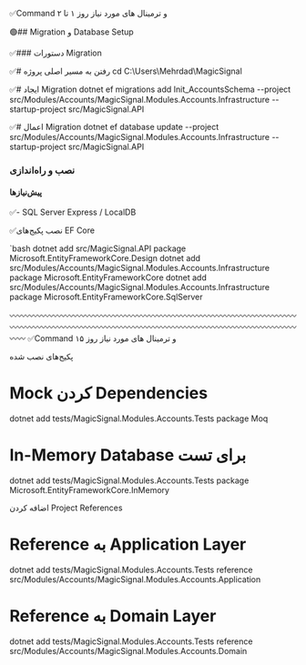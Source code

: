 ✅Command و ترمینال های مورد نیاز روز ۱ تا ۲

🟢## Migration و Database Setup

✅### دستورات Migration

✅# رفتن به مسیر اصلی پروژه
cd C:\Users\Mehrdad\MagicSignal

✅# ایجاد Migration
dotnet ef migrations add Init_AccountsSchema --project src/Modules/Accounts/MagicSignal.Modules.Accounts.Infrastructure --startup-project src/MagicSignal.API

✅# اعمال Migration
dotnet ef database update --project src/Modules/Accounts/MagicSignal.Modules.Accounts.Infrastructure --startup-project src/MagicSignal.API

### نصب و راه‌اندازی

#### پیش‌نیازها


✅- SQL Server Express / LocalDB



✅نصب پکیج‌های EF Core


`bash
dotnet add src/MagicSignal.API package Microsoft.EntityFrameworkCore.Design
dotnet add src/Modules/Accounts/MagicSignal.Modules.Accounts.Infrastructure package Microsoft.EntityFrameworkCore
dotnet add src/Modules/Accounts/MagicSignal.Modules.Accounts.Infrastructure package Microsoft.EntityFrameworkCore.SqlServer

〰〰〰〰〰〰〰〰〰〰〰〰〰〰〰〰〰〰〰〰〰〰〰〰〰〰〰〰〰〰〰〰〰〰〰〰〰〰〰〰〰〰〰〰〰〰〰〰〰〰〰〰〰〰〰〰〰〰〰〰〰〰〰〰〰〰〰〰〰〰〰〰〰〰
✅Command و ترمینال های مورد نیاز روز  ۱۵

پکیج‌های نصب شده

# Mock کردن Dependencies
dotnet add tests/MagicSignal.Modules.Accounts.Tests package Moq

# In-Memory Database برای تست
dotnet add tests/MagicSignal.Modules.Accounts.Tests package Microsoft.EntityFrameworkCore.InMemory


اضافه کردن Project References
# Reference به Application Layer
dotnet add tests/MagicSignal.Modules.Accounts.Tests reference src/Modules/Accounts/MagicSignal.Modules.Accounts.Application

# Reference به Domain Layer
dotnet add tests/MagicSignal.Modules.Accounts.Tests reference src/Modules/Accounts/MagicSignal.Modules.Accounts.Domain
